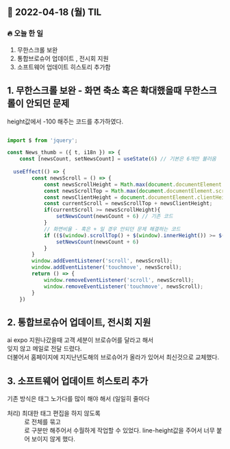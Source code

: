 ## 📆 2022-04-18 (월) TIL

### 🔥 오늘 한 일 <br>

1. 무한스크롤 보완
2. 통합브로슈어 업데이트 , 전시회 지원 
3. 소프트웨어 업데이트 히스토리 추가함


## 1. 무한스크롤 보완 - 화면 축소 혹은 확대했을때 무한스크롤이 안되던 문제

height값에서 -100 해주는 코드를 추가하였다.


```js

import $ from 'jquery';

const News_thumb = ({ t, i18n }) => {
	const [newsCount, setNewsCount] = useState(6) // 기본은 6개만 불러옴
  
  useEffect(() => {
		const newsScroll = () => {
			const newsScrollHeight = Math.max(document.documentElement.scrollHeight, document.body.scrollHeight);
			const newsScrollTop = Math.max(document.documentElement.scrollTop, document.body.scrollTop);
			const newsClientHeight = document.documentElement.clientHeight;
			const currentScroll = newsScrollTop + newsClientHeight;			
			if(currentScroll >= newsScrollHeight){
				setNewsCount(newsCount + 6) // 기존 코드
			}  
			// 화면비율 - 혹은 + 일 경우 안되던 문제 해결하는 코드
			if (($(window).scrollTop() + $(window).innerHeight()) >= $(document).height()-100){ // height값에서 100정도를 빼준다. 
				setNewsCount(newsCount + 6)
			}
		}
		window.addEventListener('scroll', newsScroll);
		window.addEventListener('touchmove', newsScroll);
		return () => {
			window.removeEventListener('scroll', newsScroll);
			window.removeEventListener('touchmove', newsScroll);
		}		
	})


```

## 2. 통합브로슈어 업데이트, 전시회 지원

ai expo 지원나갔을때 고객 세분이 브로슈어를 달라고 해서  
잊지 않고 메일로 전달 드렸다.  
더불어서 홈페이지에 지지난년도해의 브로슈어가 올라가 있어서 최신것으로 교체했다.  


## 3. 소프트웨어 업데이트 히스토리 추가

기존 방식은 태그 노가다를 많이 해야 해서 (일일히 줄마다 <dd></dd>처리)
최대한 태그 편집을 하지 않도록 <dd>로 전체를 묶고 <br>로 구분만 해주어서
수월하게 작업할 수 있었다. 
line-height값을 주어서 너무 붙어 보이지 않게 했다. 

